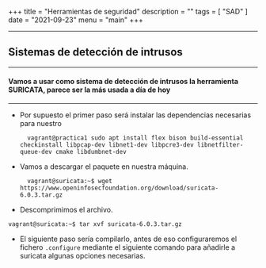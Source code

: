 +++
title = "Herramientas de seguridad"
description = ""
tags = [
    "SAD"
]
date = "2021-09-23"
menu = "main"
+++

---

## Sistemas de detección de intrusos

---------------------------

#### Vamos a usar como sistema de detección de intrusos la herramienta SURICATA, parece ser la más usada a día de hoy 

---------------------------

* Por supuesto el primer paso será instalar las dependencias necesarias para nuestro

        vagrant@practica1 sudo apt install flex bison build-essential checkinstall libpcap-dev libnet1-dev libpcre3-dev libnetfilter-queue-dev cmake libdumbnet-dev

* Vamos a descargar el paquete en nuestra máquina.

        vagrant@suricata:~$ wget https://www.openinfosecfoundation.org/download/suricata-6.0.3.tar.gz

* Descomprimimos el archivo.

~~~
vagrant@suricata:~$ tar xvf suricata-6.0.3.tar.gz
~~~

* El siguiente paso sería compilarlo, antes de eso configuraremos el fichero `.configure` mediante el siguiente comando para añadirle a suricata algunas opciones necesarias.

